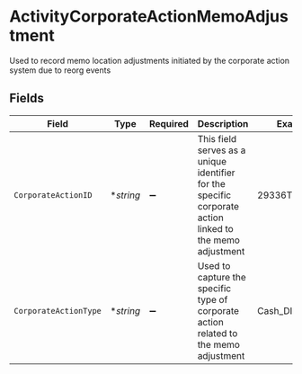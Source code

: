 # ActivityCorporateActionMemoAdjustment

Used to record memo location adjustments initiated by the corporate action system due to reorg events


## Fields

| Field                                                                                                    | Type                                                                                                     | Required                                                                                                 | Description                                                                                              | Example                                                                                                  |
| -------------------------------------------------------------------------------------------------------- | -------------------------------------------------------------------------------------------------------- | -------------------------------------------------------------------------------------------------------- | -------------------------------------------------------------------------------------------------------- | -------------------------------------------------------------------------------------------------------- |
| `CorporateActionID`                                                                                      | **string*                                                                                                | :heavy_minus_sign:                                                                                       | This field serves as a unique identifier for the specific corporate action linked to the memo adjustment | 29336T100AB24                                                                                            |
| `CorporateActionType`                                                                                    | **string*                                                                                                | :heavy_minus_sign:                                                                                       | Used to capture the specific type of corporate action related to the memo adjustment                     | Cash_DIVIDEND                                                                                            |
